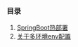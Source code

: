 ### 目录

1. [SpringBoot热部署](util-base/src/main/resources/doc/SpringBootDevtools.md)
2. [关于多环境env配置](util-simple/evn.md)




